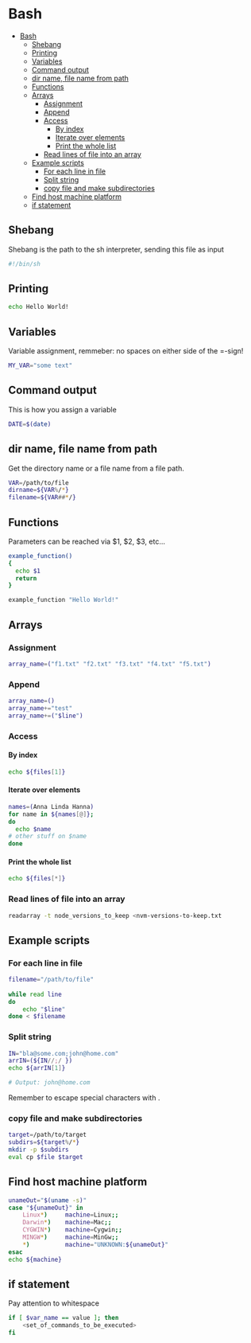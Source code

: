 # Bash
<!--ts-->
   * [Bash](bash.md#bash)
      * [Shebang](bash.md#shebang)
      * [Printing](bash.md#printing)
      * [Variables](bash.md#variables)
      * [Command output](bash.md#command-output)
      * [dir name, file name from path](bash.md#dir-name-file-name-from-path)
      * [Functions](bash.md#functions)
      * [Arrays](bash.md#arrays)
         * [Assignment](bash.md#assignment)
         * [Append](bash.md#append)
         * [Access](bash.md#access)
            * [By index](bash.md#by-index)
            * [Iterate over elements](bash.md#iterate-over-elements)
            * [Print the whole list](bash.md#print-the-whole-list)
         * [Read lines of file into an array](bash.md#read-lines-of-file-into-an-array)
      * [Example scripts](bash.md#example-scripts)
         * [For each line in file](bash.md#for-each-line-in-file)
         * [Split string](bash.md#split-string)
         * [copy file and make subdirectories](bash.md#copy-file-and-make-subdirectories)
      * [Find host machine platform](bash.md#find-host-machine-platform)
      * [if statement](bash.md#if-statement)

<!-- Added by: runner, at: Mon Feb  1 09:31:40 UTC 2021 -->

<!--te-->

## Shebang
Shebang is the path to the sh interpreter, sending this file as input
```bash
#!/bin/sh
```

## Printing
```bash
echo Hello World!
```

## Variables
Variable assignment, remmeber: no spaces on either side of the =-sign!
```bash
MY_VAR="some text"
```

## Command output
This is how you assign a variable
```bash
DATE=$(date)
```

## dir name, file name from path
Get the directory name or a file name from a file path.
```bash
VAR=/path/to/file
dirname=${VAR%/*}
filename=${VAR##*/}
```

## Functions
Parameters can be reached via $1, $2, $3, etc...
```bash
example_function()
{
  echo $1
  return
}

example_function "Hello World!"
```

## Arrays

### Assignment
```bash
array_name=("f1.txt" "f2.txt" "f3.txt" "f4.txt" "f5.txt")
```

### Append
```bash
array_name=()
array_name+="test"
array_name+=("$line")
```

### Access

#### By index
```bash
echo ${files[1]}
```

#### Iterate over elements
```bash
names=(Anna Linda Hanna)
for name in ${names[@]};
do
  echo $name
# other stuff on $name
done
```

#### Print the whole list
```bash
echo ${files[*]}
```

### Read lines of file into an array
```bash
readarray -t node_versions_to_keep <nvm-versions-to-keep.txt
```

## Example scripts

### For each line in file
```bash
filename="/path/to/file"
 
while read line
do
    echo "$line"
done < $filename
```

### Split string
```bash
IN="bla@some.com;john@home.com"
arrIN=(${IN//;/ })
echo ${arrIN[1]}

# Output: john@home.com
```
Remember to escape special characters with \.

### copy file and make subdirectories
```bash
target=/path/to/target
subdirs=${target%/*}
mkdir -p $subdirs      
eval cp $file $target
```

## Find host machine platform
```bash
unameOut="$(uname -s)"
case "${unameOut}" in
    Linux*)     machine=Linux;;
    Darwin*)    machine=Mac;;
    CYGWIN*)    machine=Cygwin;;
    MINGW*)     machine=MinGw;;
    *)          machine="UNKNOWN:${unameOut}"
esac
echo ${machine}
```

## if statement
Pay attention to whitespace
```bash
if [ $var_name == value ]; then
    <set_of_commands_to_be_executed>
fi
```


